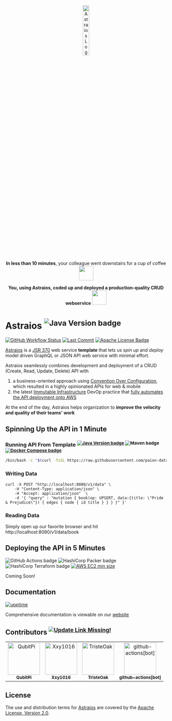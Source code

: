 <div align="center">
<img width="20%" alt="Astraios Logo" src="./docs/static/img/logo.png">
</div>

<div align="center">

<b>In less than 10 minutes</b>, your colleague went downstairs for a cup of coffee <img src="https://github.com/paion-data/astraios/assets/16126939/414e01bc-082d-4cc1-8478-b53c8c817943" width="45px" />

<b>You, using Astraios, coded up and deployed a production-quality CRUD webservice</b> <img src="https://github.com/paion-data/astraios/assets/16126939/283b3171-d960-4d53-8524-5eb6d97f4185" width="45px" />

</div>

Astraios <sup>![Java Version badge][Java Version badge]</sup>
========

[![GitHub Workflow Status][GitHub Workflow Status badge]][GitHub Workflow Status URL]
[![Last Commit][GitHub Last Commit badge]][GitHub Last Commit URL]
[![Apache License Badge]][Apache License, Version 2.0]

[Astraios] is a [JSR 370] web service **template** that lets us _spin up_ and _deploy_ model driven GraphQL or JSON API
web service with minimal effort.

Astraios seamlessly combines development and deployment of a CRUD (Create, Read, Update, Delete) API with

1. a business-oriented approach using [Convention Over Configuration](https://en.wikipedia.org/wiki/Convention_over_configuration), which resulted in a highly opinionated APIs for web & mobile
2. the latest
   [Immutable Infrastructure](https://www.hashicorp.com/resources/what-is-mutable-vs-immutable-infrastructure)
   DevOp practice that
   [fully automates the API deployment onto
  AWS](https://qubitpi.github.io/hashicorp-aws/)

At the end of the day, Astraios helps organization to **improve the velocity and quality of their teams' work**

Spinning Up the API in 1 Minute
-------------------------------

### Running API From Template <sup>[![Java Version badge][Java Version badge]](https://paion-data.github.io/astraios/docs/setup#installing-java--maven-on-mac) ![Maven badge][Maven badge] [![Docker Compose badge][Docker Compose badge]](https://docs.docker.com/engine/install/)</sup>

```bash
/bin/bash -c "$(curl -fsSL https://raw.githubusercontent.com/paion-data/astraios/master/quickstart.sh)"
```

### Writing Data

```curl
curl -X POST "http://localhost:8080/v1/data" \
    -H "Content-Type: application/json" \
    -H "Accept: application/json"  \
    -d '{ "query" : "mutation { book(op: UPSERT, data:{title: \"Pride & Prejudice\"}) { edges { node { id title } } } }" }'
```

### Reading Data

<!-- markdown-link-check-disable -->
Simply open up our favorite browser and hit http://localhost:8080/v1/data/book
<!-- markdown-link-check-enable -->

Deploying the API in 5 Minutes
------------------------------

![GitHub Actions badge][GitHub Actions badge]
![HashiCorp Packer badge][HashiCorp Packer badge]
![HashiCorp Terraform badge][HashiCorp Terraform badge]
[![AWS EC2 min size][AWS EC2 min size]](https://aws.amazon.com/ec2/instance-types/)

Coming Soon!

Documentation
-------------

[![upptime][upptime badge]][upptime url]

Comprehensive documentation is viewable on our [website][Documentation]

Contributors <sup>[![Update Link Missing!](https://img.shields.io/badge/Click%20To%20Update-00AA00.svg?style=for-the-badge&logo=githubactions&logoColor=white)](https://github.com/paion-data/astraios/actions/workflows/contributors.yml)</sup>
------------

<!-- readme: collaborators,contributors,bots -start -->
<table>
<tr>
    <td align="center">
        <a href="https://github.com/QubitPi">
            <img src="https://avatars.githubusercontent.com/u/16126939?v=4" width="100;" alt="QubitPi"/>
            <br />
            <sub><b>QubitPi</b></sub>
        </a>
    </td>
    <td align="center">
        <a href="https://github.com/Xxy1016">
            <img src="https://avatars.githubusercontent.com/u/125425805?v=4" width="100;" alt="Xxy1016"/>
            <br />
            <sub><b>Xxy1016</b></sub>
        </a>
    </td>
    <td align="center">
        <a href="https://github.com/TristeOak">
            <img src="https://avatars.githubusercontent.com/u/100420496?v=4" width="100;" alt="TristeOak"/>
            <br />
            <sub><b>TristeOak</b></sub>
        </a>
    </td>
    <td align="center">
        <a href="https://github.com/github-actions[bot]">
            <img src="https://avatars.githubusercontent.com/in/15368?v=4" width="100;" alt="github-actions[bot]"/>
            <br />
            <sub><b>github-actions[bot]</b></sub>
        </a>
    </td></tr>
</table>
<!-- readme: collaborators,contributors,bots -end -->

License
-------

The use and distribution terms for [Astraios] are covered by the [Apache License, Version 2.0].

[Apache License Badge]: https://img.shields.io/badge/Apache%202.0-F25910.svg?style=for-the-badge&logo=Apache&logoColor=white
[Apache License, Version 2.0]: http://www.apache.org/licenses/LICENSE-2.0.html
[Astraios]: https://astraios.io
[AWS EC2 min size]: https://img.shields.io/badge/EC2-%E2%89%A5t2.small-FF9902?style=for-the-badge&logo=amazonec2&logoColor=white

[Documentation]: https://paion-data.github.io/astraios/
[Docker Compose badge]: https://img.shields.io/badge/Docker%20Compose-2596EC?style=for-the-badge&logo=docker&logoColor=white

[GitHub Actions badge]: https://img.shields.io/badge/GitHub%20Actions-2088FF?style=for-the-badge&logo=githubactions&logoColor=white
[GitHub Last Commit badge]: https://img.shields.io/github/last-commit/paion-data/astraios/master?logo=github&style=for-the-badge
[GitHub Last Commit URL]: https://github.com/paion-data/astraios/commits/master/
[GitHub Workflow Status badge]: https://img.shields.io/github/actions/workflow/status/paion-data/astraios/ci-cd.yml?branch=master&logo=github&style=for-the-badge
[GitHub Workflow Status URL]: https://github.com/paion-data/astraios/actions/workflows/ci-cd.yml

[HashiCorp Packer badge]: https://img.shields.io/badge/Packer-02A8EF?style=for-the-badge&logo=Packer&logoColor=white
[HashiCorp Terraform badge]: https://img.shields.io/badge/Terraform-7B42BC?style=for-the-badge&logo=terraform&logoColor=white

[Maven badge]: https://img.shields.io/badge/Maven-DF5931?style=for-the-badge&logo=apachemaven&logoColor=white

[Java Version badge]: https://img.shields.io/badge/Java-17-brightgreen?style=for-the-badge&logo=OpenJDK&logoColor=white

[JSR 370]: https://jcp.org/en/jsr/detail?id=370

<!-- markdown-link-check-disable -->

[upptime badge]: https://img.shields.io/endpoint?style=for-the-badge&url=https://raw.githubusercontent.com/paion-data/paion-data-service-status/master/api/astraios/uptime.json
[upptime url]: https://paion-data.github.io/paion-data-service-status/history/astraios

<!-- markdown-link-check-enable -->
